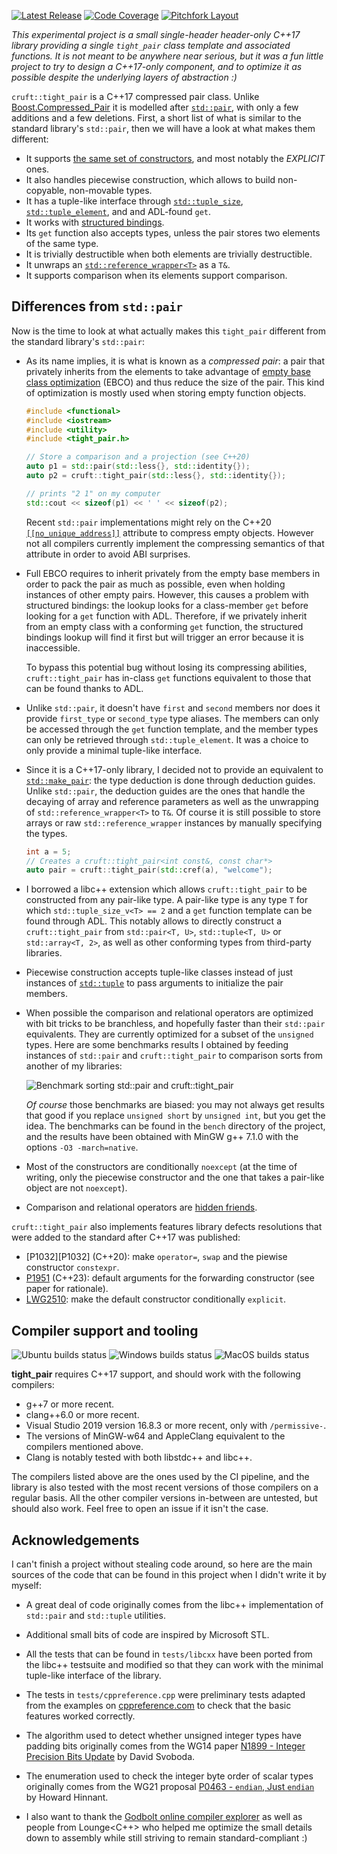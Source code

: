 [![Latest Release](https://img.shields.io/badge/release-1.1.0-blue.svg)](https://github.com/Morwenn/tight_pair/releases/tag/1.1.0)
[![Code Coverage](https://codecov.io/gh/Morwenn/tight_pair/branch/master/graph/badge.svg)](https://codecov.io/gh/Morwenn/tight_pair)
[![Pitchfork Layout](https://img.shields.io/badge/standard-PFL-orange.svg)](https://github.com/vector-of-bool/pitchfork)

*This experimental project is a small single-header header-only C++17 library providing a single `tight_pair` class
template and associated functions. It is not meant to be anywhere near serious, but it was a fun little project to
try to design a C++17-only component, and to optimize it as possible despite the underlying layers of abstraction :)*

`cruft::tight_pair` is a C++17 compressed pair class. Unlike [Boost.Compressed_Pair][boost-compressed-pair] it is
modelled after [`std::pair`][std-pair], with only a few additions and a few deletions. First, a short list of what is
similar to the standard library's `std::pair`, then we will have a look at what makes them different:
- It supports [the same set of constructors][std-pair-pair], and most notably the *EXPLICIT* ones.
- It also handles piecewise construction, which allows to build non-copyable, non-movable types.
- It has a tuple-like interface through [`std::tuple_size`][std-tuple-size], [`std::tuple_element`][std-tuple-element],
  and and ADL-found `get`.
- It works with [structured bindings][structured-bindings].
- Its `get` function also accepts types, unless the pair stores two elements of the same type.
- It is trivially destructible when both elements are trivially destructible.
- It unwraps an [`std::reference_wrapper<T>`][std-reference-wrapper] as a `T&`.
- It supports comparison when its elements support comparison.

## Differences from `std::pair`

Now is the time to look at what actually makes this `tight_pair` different from the standard library's `std::pair`:
- As its name implies, it is what is known as a *compressed pair*: a pair that privately inherits from the elements to
  take advantage of [empty base class optimization][ebco] (EBCO) and thus reduce the size of the pair. This kind of
  optimization is mostly used when storing empty function objects.

  ```cpp
  #include <functional>
  #include <iostream>
  #include <utility>
  #include <tight_pair.h>

  // Store a comparison and a projection (see C++20)
  auto p1 = std::pair(std::less{}, std::identity{});
  auto p2 = cruft::tight_pair(std::less{}, std::identity{});

  // prints "2 1" on my computer
  std::cout << sizeof(p1) << ' ' << sizeof(p2);
  ```

  Recent `std::pair` implementations might rely on the C++20 [`[[no_unique_address]]`][no-unique-address] attribute to
  compress empty objects. However not all compilers currently implement the compressing semantics of that attribute in
  order to avoid ABI surprises.

- Full EBCO requires to inherit privately from the empty base members in order to pack the pair as much as possible,
  even when holding instances of other empty pairs. However, this causes a problem with structured bindings: the
  lookup looks for a class-member `get` before looking for a `get` function with ADL. Therefore, if we privately
  inherit from an empty class with a conforming `get` function, the structured bindings lookup will find it first
  but will trigger an error because it is inaccessible.

  To bypass this potential bug without losing its compressing abilities, `cruft::tight_pair` has in-class `get`
  functions equivalent to those that can be found thanks to ADL.

- Unlike `std::pair`, it doesn't have `first` and `second` members nor does it provide `first_type` or `second_type`
  type aliases. The members can only be accessed through the `get` function template, and the member types can only be
  retrieved through `std::tuple_element`. It was a choice to only provide a minimal tuple-like interface.

- Since it is a C++17-only library, I decided not to provide an equivalent to [`std::make_pair`][std-make-pair]: the
  type deduction is done through deduction guides. Unlike `std::pair`, the deduction guides are the ones that handle
  the decaying of array and reference parameters as well as the unwrapping of `std::reference_wrapper<T>` to `T&`. Of
  course it is still possible to store arrays or raw `std::reference_wrapper` instances by manually specifying the
  types.

  ```cpp
  int a = 5;
  // Creates a cruft::tight_pair<int const&, const char*>
  auto pair = cruft::tight_pair(std::cref(a), "welcome");
  ```

- I borrowed a libc++ extension which allows `cruft::tight_pair` to be constructed from any pair-like type. A pair-like
  type is any type `T` for which `std::tuple_size_v<T> == 2` and a `get` function template can be found through ADL.
  This notably allows to directly construct a `cruft::tight_pair` from `std::pair<T, U>`, `std::tuple<T, U>` or
  `std::array<T, 2>`, as well as other conforming types from third-party libraries.

- Piecewise construction accepts tuple-like classes instead of just instances of [`std::tuple`][std-tuple] to pass
  arguments to initialize the pair members.

- When possible the comparison and relational operators are optimized with bit tricks to be branchless, and hopefully
  faster than their `std::pair` equivalents. They are currently optimized for a subset of the `unsigned` types. Here
  are some benchmarks results I obtained by feeding instances of `std::pair` and `cruft::tight_pair` to comparison
  sorts from another of my libraries:

  ![Benchmark sorting std::pair and cruft::tight_pair](https://i.imgur.com/4wRL5i1.png)

  *Of course* those benchmarks are biased: you may not always get results that good if you replace `unsigned short` by
  `unsigned int`, but you get the idea. The benchmarks can be found in the `bench` directory of the project, and the
  results have been obtained with MinGW g++ 7.1.0 with the options `-O3 -march=native`.

- Most of the constructors are conditionally `noexcept` (at the time of writing, only the piecewise constructor and the
  one that takes a pair-like object are not `noexcept`).

- Comparison and relational operators are [hidden friends][hidden-friends].

`cruft::tight_pair` also implements features library defects resolutions that were added to the standard after C++17
was published:
- [P1032][P1032] (C++20): make `operator=`, `swap` and the piewise constructor `constexpr`.
- [P1951][P1951] (C++23): default arguments for the forwarding constructor (see paper for rationale).
- [LWG2510][LWG2510]: make the default constructor conditionally `explicit`.

## Compiler support and tooling

![Ubuntu builds status](https://github.com/Morwenn/tight_pair/workflows/Ubuntu%20Builds/badge.svg?branch=master)
![Windows builds status](https://github.com/Morwenn/tight_pair/workflows/MSVC%20Builds/badge.svg?branch=master)
![MacOS builds status](https://github.com/Morwenn/tight_pair/workflows/MacOS%20Builds/badge.svg?branch=master)

**tight_pair** requires C++17 support, and should work with the following compilers:
* g++7 or more recent.
* clang++6.0 or more recent.
* Visual Studio 2019 version 16.8.3 or more recent, only with `/permissive-`.
* The versions of MinGW-w64 and AppleClang equivalent to the compilers mentioned above.
* Clang is notably tested with both libstdc++ and libc++.

The compilers listed above are the ones used by the CI pipeline, and the library is also tested
with the most recent versions of those compilers on a regular basis. All the other compiler
versions in-between are untested, but should also work. Feel free to open an issue if it isn't the
case.

## Acknowledgements

I can't finish a project without stealing code around, so here are the main sources of the code that can be found in
this project when I didn't write it by myself:

* A great deal of code originally comes from the libc++ implementation of `std::pair` and `std::tuple` utilities.

* Additional small bits of code are inspired by Microsoft STL.

* All the tests that can be found in `tests/libcxx` have been ported from the libc++ testsuite and modified so that
  they can work with the minimal tuple-like interface of the library.

* The tests in `tests/cppreference.cpp` were preliminary tests adapted from the examples on [cppreference.com][cppreference]
  to check that the basic features worked correctly.

* The algorithm used to detect whether unsigned integer types have padding bits originally comes from the WG14 paper
  [N1899 - Integer Precision Bits Update][N1899] by David Svoboda.

* The enumeration used to check the integer byte order of scalar types originally comes from the WG21 proposal
  [P0463 - `endian`, Just `endian`][P0463] by Howard Hinnant.

* I also want to thank the [Godbolt online compiler explorer][godbolt] as well as people from Lounge<C++>
  who helped me optimize the small details down to assembly while still striving to remain standard-compliant :)


  [boost-compressed-pair]: https://www.boost.org/doc/libs/1_65_1/libs/utility/doc/html/compressed_pair.html
  [cppreference]: https://cppreference.com
  [ebco]: http://en.cppreference.com/w/cpp/language/ebo
  [godbolt]: https://godbolt.org/
  [hidden-friends]: https://www.justsoftwaresolutions.co.uk/cplusplus/hidden-friends.html
  [LWG2510]: https://wg21.link/LWG2510
  [N1899]: http://www.open-std.org/jtc1/sc22/wg14/www/docs/n1899.pdf
  [no-unique-address]: https://en.cppreference.com/w/cpp/language/attributes/no_unique_address
  [P0463]: https://wg21.link/P0463
  [P1302]: https://wg21.link/P1302
  [P1951]: https://wg21.link/P1951
  [std-make-pair]: https://en.cppreference.com/w/cpp/utility/pair/make_pair
  [std-pair]: https://en.cppreference.com/w/cpp/utility/pair
  [std-pair-pair]: https://en.cppreference.com/w/cpp/utility/pair/pair
  [std-reference-wrapper]: https://en.cppreference.com/w/cpp/utility/functional/reference_wrapper
  [std-tuple]: https://en.cppreference.com/w/cpp/utility/tuple
  [std-tuple-element]: https://en.cppreference.com/w/cpp/utility/tuple_element
  [std-tuple-size]: https://en.cppreference.com/w/cpp/utility/tuple_size
  [structured-bindings]: https://en.cppreference.com/w/cpp/language/structured_binding
